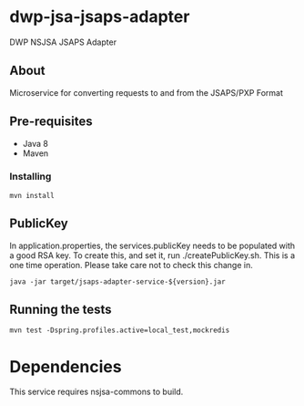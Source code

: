 # dwp-jsa-jsaps-adapter
DWP NSJSA JSAPS Adapter

## About 

Microservice for converting requests to and from the JSAPS/PXP Format

## Pre-requisites

* Java 8
* Maven

### Installing

`mvn install`

## PublicKey

In application.properties, the services.publicKey needs to be populated with a good RSA key.
To create this, and set it, run ./createPublicKey.sh.  This is a one time operation.  Please take
care not to check this change in.



`java -jar target/jsaps-adapter-service-${version}.jar`

## Running the tests
 `mvn test -Dspring.profiles.active=local_test,mockredis`

# Dependencies

This service requires nsjsa-commons to build.
